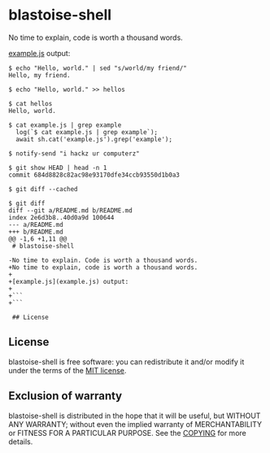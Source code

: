 # blastoise-shell

No time to explain, code is worth a thousand words.

[example.js](example.js) output:

```
$ echo "Hello, world." | sed "s/world/my friend/"
Hello, my friend.

$ echo "Hello, world." >> hellos

$ cat hellos
Hello, world.

$ cat example.js | grep example
  log(`$ cat example.js | grep example`);
  await sh.cat('example.js').grep('example');

$ notify-send "i hackz ur computerz"

$ git show HEAD | head -n 1
commit 684d8828c82ac98e93170dfe34ccb93550d1b0a3

$ git diff --cached

$ git diff
diff --git a/README.md b/README.md
index 2e6d3b8..40d0a9d 100644
--- a/README.md
+++ b/README.md
@@ -1,6 +1,11 @@
 # blastoise-shell

-No time to explain. Code is worth a thousand words.
+No time to explain, code is worth a thousand words.
+
+[example.js](example.js) output:
+
+```
+```

 ## License
```

## License

blastoise-shell is free software: you can redistribute it and/or modify it under the terms of the [MIT license](COPYING).

## Exclusion of warranty

blastoise-shell is distributed in the hope that it will be useful, but WITHOUT ANY WARRANTY; without even the implied warranty of MERCHANTABILITY or FITNESS FOR A PARTICULAR PURPOSE. See the [COPYING](COPYING) for more details.
